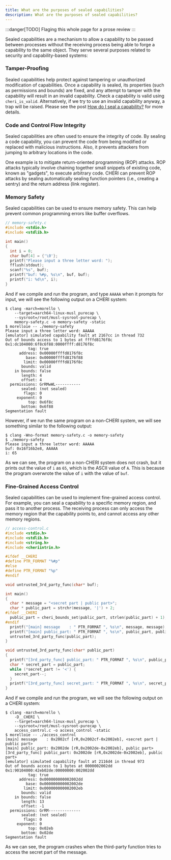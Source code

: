 ```yaml
---
title: What are the purposes of sealed capabilities?
description: What are the purposes of sealed capabilities?
---
```


:::danger[TODO]
Flaging this whole page for a prose review
:::

Sealed capabilities are a mechanism to allow a capability to be passed
between processes without the receiving process being able to forge a
capability to the same object. They serve several purposes related to
security and capability-based systems:

### Tamper-Proofing

Sealed capabilities help protect against tampering or unauthorized
modification of capabilities. Once a capability is sealed, its
properties (such as permissions and bounds) are fixed, and any
attempt to tamper with the capability will result in an invalid
capability. Check a capability is valid using `cheri_is_valid`.
Alternatively, if we try to use an invalid capability anyway, a trap will be raised. Please see the post [How do I seal a capability?](/cheri/how_to_seal)
for more details.

### Code and Control Flow Integrity

Sealed capabilities are often used to ensure the integrity of code. By sealing a code capability, you can prevent the code from being modified or replaced with malicious instructions. Also, it prevents attackers from jumping to arbitrary locations in the code.

One example is to mitigate return-oriented programming (ROP) attacks. ROP attacks typically involve chaining together small snippets of existing code, known as "gadgets", to execute arbitrary code. CHERI can prevent ROP attacks by sealing automatically sealing function pointers (i.e., creating a sentry) and the return address (link register).

### Memory Safety

Sealed capabilities can be used to ensure memory safety. This can help prevent common programming errors like buffer overflows.

```c
// memory-safety.c
#include <stdio.h>
#include <stdlib.h>

int main()
{
  int i = 0;
  char buf[4] = {'\0'};
  printf("Please input a three letter word: ");
  fflush(stdout);
  scanf("%s", buf);
  printf("buf: %#p, %s\n", buf, buf);
  printf("i: %d\n", i);
}
```

And if we compile and run the program, and type `AAAAA` when it prompts for input, we will see the following output on a CHERI system:

```shell
$ clang -march=morello \
	--target=aarch64-linux-musl_purecap \
	--sysroot=/root/musl-sysroot-purecap \
	memory-safety.c -o memory-safety -static
$ morelloie -- ./memory-safety
Please input a three letter word: AAAAA
[emulator] simulated capability fault at 2167cc in thread 732
Out of bounds access to 1 bytes at ffffd8176f8c
0x1:dc104000:6f8c6f88:0000ffff:d8176f8c
		  tag: true
	  address: 0x00000ffffd8176f8c
		 base: 0x00000ffffd8176f88
		limit: 0x00000ffffd8176f8c
	   bounds: valid
	in bounds: false
	   length: 4
	   offset: 4
  permissions: GrRMwWL-----------
	   sealed: (not sealed)
		flags: 0
	 exponent: 0
		  top: 0x6f8c
	   bottom: 0x6f88
Segmentation fault
```

However, if we run the same program on a non-CHERI system, we will see something similar to the following output:

```shell
$ clang -Wno-format memory-safety.c -o memory-safety
$ ./memory-safety
Please input a three letter word: AAAAA
buf: 0x16f16b2e8, AAAAA
i: 65
```

As we can see, the program on a non-CHERI system does not crash, but
it prints out the value of `i` as `65`, which is the ASCII value of
`A`. This is because the program overwrote the value of `i` with the
value of `buf`.

### Fine-Grained Access Control

Sealed capabilities can be used to implement fine-grained access
control. For example, you can seal a capability to a specific memory
region, and pass it to another process. The receiving process can
only access the memory region that the capability points to, and
cannot access any other memory regions.

```c
// access-control.c
#include <stdio.h>
#include <stdlib.h>
#include <string.h>
#include <cheriintrin.h>

#ifdef __CHERI
#define PTR_FORMAT "%#p"
#else
#define PTR_FORMAT "%p"
#endif

void untrusted_3rd_party_func(char* buf);

int main()
{
  char * message = "<secret part | public part>";
  char * public_part = strchr(message, '|') + 2;
#ifdef __CHERI
  public_part = cheri_bounds_set(public_part, strlen(public_part) + 1);
#endif
  printf("[main] message    : " PTR_FORMAT ", %s\n", message, message);
  printf("[main] public_part: " PTR_FORMAT ", %s\n", public_part, public_part);
  untrusted_3rd_party_func(public_part);
}

void untrusted_3rd_party_func(char* public_part)
{
  printf("[3rd_party_func] public_part: " PTR_FORMAT ", %s\n", public_part, public_part);
  char * secret_part = public_part;
  while (*secret_part != '<') {
	secret_part--;
  }
  printf("[3rd_party_func] secret_part: " PTR_FORMAT ", %s\n", secret_part, secret_part);
}
```

And if we compile and run the program, we will see the following
output on a CHERI system:

```shell
$ clang -march=morello \
	-D__CHERI \
	--target=aarch64-linux-musl_purecap \
	--sysroot=/root/musl-sysroot-purecap \
	access_control.c -o access_control -static
$ morelloie -- ./access_control
[main] message    : 0x2002cf [rR,0x2002cf-0x2002eb], <secret part | public part>
[main] public_part: 0x2002de [rR,0x2002de-0x2002eb], public part>
[3rd_party_func] public_part: 0x2002de [rR,0x2002de-0x2002eb], public part>
[emulator] simulated capability fault at 2116d4 in thread 973
Out of bounds access to 1 bytes at 0000002002dd
0x1:90104000:42eb02de:00000000:002002dd
		  tag: true
	  address: 0x000000000002002dd
		 base: 0x000000000002002de
		limit: 0x000000000002002eb
	   bounds: valid
	in bounds: false
	   length: 13
	   offset: -1
  permissions: GrRM--------------
	   sealed: (not sealed)
		flags: 0
	 exponent: 0
		  top: 0x02eb
	   bottom: 0x02de
Segmentation fault
```

As we can see, the program crashes when the third-party function
tries to access the secret part of the message.
